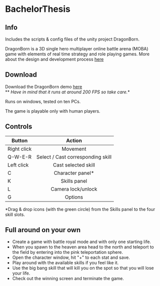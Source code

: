 BachelorThesis
==============

## Info

Includes the scripts & config files of the unity project DragonBorn.

DragonBorn is a 3D single hero multiplayer online battle arena (MOBA) game with elements of real time strategy and role playing games. More about the design and development process [here](./Documentation/AngelosKyriakopoulosBachelorThesis.pdf)

## Download
Download the DragonBorn demo [here](https://drive.google.com/open?id=0B98e8YqfO7GRMXZ1YkZWZVFpY28)  
** *Have in mind that it runs at around 200 FPS so take care.**

Runs on windows, tested on ten PCs.

The game is playable only with human players.

## Controls

| Button        | Action        |
| ------------- |:-------------:|
| Right click   | Movement |
| Q-W-E-R       | Select / Cast corresponding skill |
| Left click    | Cast selected skill  |
| C             | Character panel*  |
| K             | Skills panel  |
| L             | Camera lock/unlock  |
| G             | Options  |

*Drag & drop icons (with the green circle) from the Skills panel
to the four skill slots.

## Full around on your own
- Create a game with battle royal mode and with only one starting life.
- When you spawn to the heaven area head to the north and teleport to the field by entering into the pink teleportation sphere.
- Open the character window, hit "+" to each stat and save.
- Play around with the available skills if you feel like it.
- Use the big bang skill that will kill you on the spot so that you will lose your life.
- Check out the winning screen and terminate the game.
